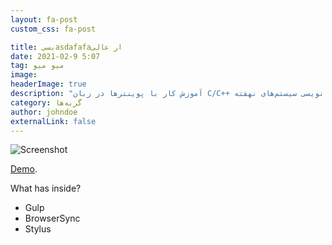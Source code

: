 ```yaml
---
layout: fa-post
custom_css: fa-post

title: بسیasdafafaار عالی
date: 2021-02-9 5:07
tag: میو میو
image:
headerImage: true
description: "آموزش کار با پوینتر‌ها در زبان C/C++ جهت استفاده در برنامه نویسی سیستم‌های نهفته"
category: گربه‌ها
author: johndoe
externalLink: false
---
```


![Screenshot](.png)

[Demo](https:///). 


What has inside?

- Gulp
- BrowserSync
- Stylus


